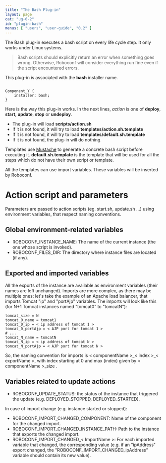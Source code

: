 ```yaml
---
title: "The Bash Plug-in"
layout: page
cat: "ug-0-2"
id: "plugin-bash"
menus: [ "users", "user-guide", "0.2" ]
---
```


The Bash plug-in executes a bash script on every life cycle step.
It only works under Linux systems.

> Bash scripts should explicitly return an error when something goes wrong.
> Otherwise, Roboconf will consider everything run fine even if the script encountered errors.

This plug-in is associated with the **bash** installer name.

<pre><code class="language-roboconf">
Component_Y {
	installer: bash;
}
</code></pre>

Here is the way this plug-in works.
In the next lines, *action* is one of **deploy**, **start**, **update**, **stop** or **undeploy**.

* The plug-in will load **scripts/action.sh**
* If it is not found, it will try to load **templates/action.sh.template**
* If it is not found, it will try to load **templates/default.sh.template**
* If it is not found, the plug-in will do nothing.

Templates use [Mustache](http://mustache.github.io/) to generate a concrete bash script before executing it.
**default.sh.template** is the template that will be used for all the steps which do not have their own
script or template.

All the templates can use import variables.
These variables will be inserted by Roboconf.

# Action script and parameters

Parameters are passed to action scripts (eg. start.sh, update.sh ...) using environment variables, that respect naming conventions.

## Global environment-related variables

- ROBOCONF\_INSTANCE\_NAME: The name of the current instance (the one whose script is invoked).
- ROBOCONF\_FILES\_DIR: The directory where instance files are located (if any).

## Exported and imported variables

All the exports of the instance are available as environment variables (their names are left unchanged).
Imports are more complex, as there may be multiple ones: let's take the example of an Apache load balancer,
that imports Tomcat "ip" and "portAjp" variables. The imports will look like this (for N+1 Tomcat instances
named "tomcat0" to "tomcatN"):

```properties
tomcat_size = N
tomcat_0_name = tomcat1
tomcat_0_ip = < ip address of tomcat 1 >
tomcat_0_portAjp = < AJP port for tomcat 1 >
# ...
tomcat_N_name = tomcatN
tomcat_N_ip = < ip address of tomcat N >
tomcat_N_portAjp = < AJP port for tomcat N >
```

So, the naming convention for imports is < componentName >\_< index >\_< exportName >, with index starting at 0 and max (index) given by < componentName >\_size .

## Variables related to update actions

- ROBOCONF\_UPDATE\_STATUS: the status of the instance that triggered the update (e.g. DEPLOYED\_STOPPED, DEPLOYED\_STARTED).

In case of import change (e.g. instance started or stopped):

- ROBOCONF\_IMPORT\_CHANGED\_COMPONENT: Name of the component for the changed import.
- ROBOCONF\_IMPORT\_CHANGED\_INSTANCE\_PATH: Path to the instance that exports the changed import.
- ROBOCONF\_IMPORT\_CHANGED\_< ImportName >: For each imported variable that changed, the corresponding value (e.g. if an "ipAddress" export changed, the "ROBOCONF\_IMPORT\_CHANGED_ipAddress" variable should contain its new value).

